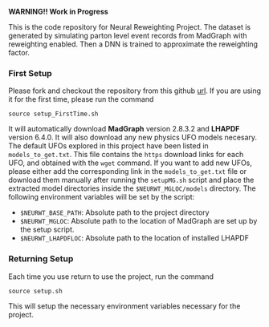 **WARNING!! Work in Progress**

This is the code repository for Neural Reweighting Project. The dataset is generated by simulating parton level event records from MadGraph with reweighting enabled. Then a DNN is trained to approximate the reweighting factor.

### First Setup

Please fork and checkout the repository from this github [url](https://github.com/yorkiva/NeuralReweighting). If you are using it for the first time, please run the command

```
source setup_FirstTime.sh
```

It will automatically download **MadGraph** version 2.8.3.2 and **LHAPDF** version 6.4.0. It will also download any new physics UFO models necesary. The default UFOs explored in this project have been listed in `models_to_get.txt`. This file contains the `https` download links for each UFO, and obtained with the `wget` command. If you want to add new UFOs, please either add the corresponding link in the `models_to_get.txt` file or download them manually after running the `setupMG.sh` script and place the extracted model directories inside the `$NEURWT_MGLOC/models` directory. The following environment variables will be set by the script:

- `$NEURWT_BASE_PATH`: Absolute path to the project directory
- `$NEURWT_MGLOC`: Absolute path to the location of MadGraph  are set up by the setup script.
- `$NEURWT_LHAPDFLOC`: Absolute path to the location of installed LHAPDF

### Returning Setup

Each time you use return to use the project, run the command

```
source setup.sh
```

This will setup the necessary environment variables necessary for the project.
